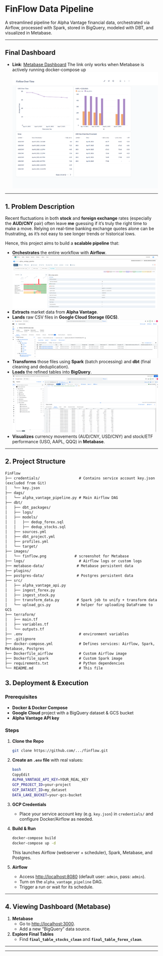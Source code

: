 # FinFlow Data Pipeline

A streamlined pipeline for Alpha Vantage financial data, orchestrated via Airflow, processed with Spark, stored in BigQuery, modeled with DBT, and visualized in Metabase.

---

## Final Dashboard

- **Link**: [Metabase Dashboard](http://glorious-broccoli-x5pv7rg9gp4g3vxq4-3000.app.github.dev/public/dashboard/c0e448a2-17d9-475e-b92b-ab8a1d0c0de5 ) The link only works when Metabase is actively running docker-compose up
![Dashboard](./images/finflow.png)
---

## 1. Problem Description

Recent fluctuations in both **stock** and **foreign exchange** rates (especially the **AUD/CNY** pair) often leave **me** guessing if it’s truly the right time to make a move. Relying on real-time banking exchange quotes alone can be frustrating, as it’s not easy to see longer trends or historical lows.

Hence, this project aims to build a **scalable pipeline** that:

- **Orchestrates** the entire workflow with **Airflow**.
    ![Airflow](./images/airflow.png)
- **Extracts** market data from **Alpha Vantage**.
- **Lands** raw CSV files in **Google Cloud Storage (GCS)**.
    ![GCS](./images/gcs.png)
- **Transforms** those files using **Spark** (batch processing) and **dbt** (final cleaning and deduplication).
- **Loads** the refined tables into **BigQuery**.
    ![bigquery](./images/bigquery.png)
- **Visualizes** currency movements (AUD/CNY, USD/CNY) and stock/ETF performance (USO, AAPL, QQQ) in **Metabase**.

---

## 2. Project Structure

```
FinFlow
├── credentials/                  # Contains service account key.json (excluded from Git)
│   └── key.json
├── dags/
│   └── alpha_vantage_pipeline.py # Main Airflow DAG
├── dbt/
│   ├── dbt_packages/
│   ├── logs/
│   ├── models/
│   │   ├── dedup_forex.sql
│   │   ├── dedup_stocks.sql
│   ├── sources.yml              
│   ├── dbt_project.yml
│   ├── profiles.yml
│   └── target/
├── images/
│   └── finflow.png             # screenshot for Metabase
├── logs/                         # Airflow logs or custom logs
├── metabase-data/               # Metabase persistent data
├── plugins/
├── postgres-data/               # Postgres persistent data
├── src/
│   ├── alpha_vantage_api.py
│   ├── ingest_forex.py
│   ├── ingest_stock.py
│   ├── transform_data.py        # Spark job to unify + transform data
│   └── upload_gcs.py            # helper for uploading DataFrame to GCS
├── terraform/
│   ├── main.tf
│   ├── variables.tf
│   └── outputs.tf
├── .env                          # environment variables
├── .gitignore
├── docker-compose.yml            # Defines services: Airflow, Spark, Metabase, Postgres
├── Dockerfile_airflow            # Custom Airflow image
├── Dockerfile_spark              # Custom Spark image
├── requirements.txt              # Python dependencies
└── README.md                     # This file

```
## 3. Deployment & Execution

### Prerequisites

- **Docker & Docker Compose**
- **Google Cloud** project with a BigQuery dataset & GCS bucket
- **Alpha Vantage API key**

### Steps

1. **Clone the Repo**
    
    ```bash
    git clone https://github.com/.../finflow.git
    
    ```
    
2. **Create an `.env` file** with real values:
    
    ```bash
    bash
    CopyEdit
    ALPHA_VANTAGE_API_KEY=YOUR_REAL_KEY
    GCP_PROJECT_ID=your-project
    GCP_DATASET_ID=my_dataset
    DATA_LAKE_BUCKET=your-gcs-bucket
    
    ```
    
3. **GCP Credentials**
    - Place your service account key (e.g. `key.json`) in `credentials/` and configure Docker/Airflow as needed.
4. **Build & Run**
    
    ```bash
    docker-compose build
    docker-compose up -d
    
    ```
    
    This launches Airflow (webserver + scheduler), Spark, Metabase, and Postgres.
    
5. **Airflow**
    - Access [http://localhost:8080](http://localhost:8080/) (default user: `admin`, pass: `admin`).
    - Turn on the `alpha_vantage_pipeline` DAG.
    - Trigger a run or wait for its schedule.

---

## 4. Viewing Dashboard (Metabase)

1. **Metabase**
    - Go to [http://localhost:3000](http://localhost:3000/).
    - Add a new “BigQuery” data source.
2. **Explore Final Tables**
    - Find **`final_table_stocks_clean`** and **`final_table_forex_clean`**.

---

---


